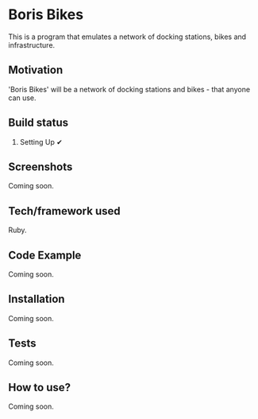 # Boris Bikes #

This is a program that emulates a network of docking stations, bikes and infrastructure.

## Motivation ##

'Boris Bikes' will be a network of docking stations and bikes - that anyone can use.

## Build status ##
1. Setting Up ✔

## Screenshots ##
Coming soon.

## Tech/framework used ##
Ruby.

## Code Example ##
Coming soon.

## Installation ##
Coming soon.

## Tests ##
Coming soon.

## How to use? ##
Coming soon.
